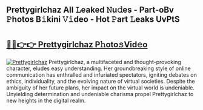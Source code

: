 ## Prettygirlchaz All 𝙻eaked 𝙽u𝚍es - Part-oBv 𝙿hotos B𝚒kini 𝚅𝚒deo - Hot 𝙿art 𝙻eaks UvPtS

# <h2><a href="http://ld1j81.urlbe.top/?page=Prettygirlchaz">🔗🔗👉👉 Prettygirlchaz P𝚑oto𝚜Vid𝚎o</a></h2>

[![Prettygirlchaz](https://i.imgur.com/eBuTRDB.gif)](http://ld1j81.urlbe.top/?page=Prettygirlchaz)
Prettygirlchaz, a multifaceted and thought-provoking character, eludes easy understanding. Her groundbreaking style of online communication has enthralled and infuriated spectators, igniting debates on ethics, individuality, and the evolving nature of virtual societies. Despite the ambiguity of her future plans, her impact on the virtual world is undeniable. Unyielding determination and undeniable charisma propel Prettygirlchaz to new heights in the digital realm.
